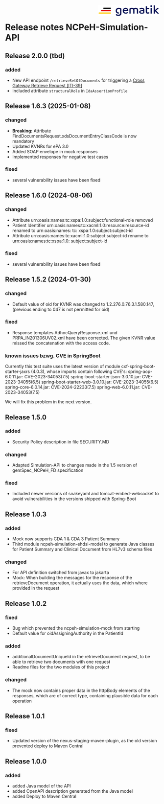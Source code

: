 <img align="right" width="200" height="37" src="Gematik_Logo_Flag.png" alt="Gematik Logo"/> <br/>

# Release notes NCPeH-Simulation-API

## Release 2.0.0 (tbd)

### added

- New API endpoint `/retrieveSetOfDocuments` for triggering
  a [Cross Gateway Retrieve Request [ITI-39]](https://profiles.ihe.net/ITI/TF/Volume2/ITI-39.html)
- Included attribute `structuralRole` in `IdaAssertionProfile` 

## Release 1.6.3 (2025-01-08)

### changed

- **Breaking:** Attribute FindDocumentsRequest.xdsDocumentEntryClassCode is now mandatory
- Updated KVNRs for ePA 3.0
- Added SOAP envelope in mock responses
- Implemented responses for negative test cases

### fixed

- several vulnerability issues have been fixed

## Release 1.6.0 (2024-08-06)

### changed

- Attribute urn:oasis:names:tc:xspa:1.0:subject:functional-role removed
- Patient Identifier urn:oasis:names:tc:xacml:1.0:resource:resource-id renamed to urn:oasis:names:
  tc:
  xspa:1.0:subject:subject-id
- Attribute urn:oasis:names:tc:xacml:1.0:subject:subject-id rename to urn:oasis:names:tc:xspa:1.0:
  subject:subject-id

### fixed

- several vulnerability issues have been fixed

## Release 1.5.2 (2024-01-30)

### changed

- Default value of oid for KVNR was changed to 1.2.276.0.76.3.1.580.147, (previous ending to 047 is
  not permitted for oid)

### fixed

- Response templates AdhocQueryResponse.xml und PRPA_IN201306UV02.xml have been corrected. The given
  KVNR value missed the concatenation with the access code.

### known issues bzwg. CVE in SpringBoot

Currently this test suite uses the latest version of module cxf-spring-boot-starter-jaxrs (4.0.3),
whose imports contain following CVE's:
spring-aop-6.0.11.jar: CVE-2023-34053(7.5)
spring-boot-starter-json-3.0.10.jar: CVE-2023-34055(6.5)
spring-boot-starter-web-3.0.10.jar: CVE-2023-34055(6.5)
spring-core-6.0.14.jar: CVE-2024-22233(7.5)
spring-web-6.0.11.jar: CVE-2023-34053(7.5)

We will fix this problem in the next version.

## Release 1.5.0

### added

- Security Policy description in file SECURITY.MD

### changed

- Adapted Simulation-API to changes made in the 1.5 version of gemSpec_NCPeH_FD specification

### fixed

- Included newer versions of snakeyaml and tomcat-embed-websocket to avoid vulnerabilities in the
  versions shipped with Spring-Boot

## Release 1.0.3

### added

- Mock now supports CDA 1 & CDA 3 Patient Summary
- Third module ncpeh-simulation-ehdsi-model to generate Java classes for Patient Summary and
  Clinical Document from HL7v3 schema files

### changed

- For API definition switched from javax to jakarta
- Mock: When building the messages for the response of the retrieveDocument operation, it actually
  uses the data, which where provided in the request

## Release 1.0.2

### fixed

- Bug which prevented the ncpeh-simulation-mock from starting
- Default value for oidAssigningAuthority in the PatientId

### added

- additionalDocumentUniqueId in the retrieveDocument request, to be able to retrieve two documents
  with one request
- Readme files for the two modules of this project

### changed

- The mock now contains proper data in the httpBody elements of the responses,
  which are of correct type, containing plausible data for each operation

## Release 1.0.1

### fixed

- Updated version of the nexus-staging-maven-plugin, as the old version prevented deploy to Maven
  Central

## Release 1.0.0

### added

- added Java model of the API
- added OpenAPI description generated from the Java model
- added Deploy to Maven Central

